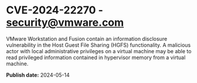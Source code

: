 # CVE-2024-22270 - security@vmware.com

VMware Workstation and Fusion contain an information disclosure vulnerability in the Host Guest File Sharing (HGFS) functionality. A malicious actor with local administrative privileges on a virtual machine may be able to read privileged information contained in hypervisor memory from a virtual machine.



**Publish date:** 2024-05-14
